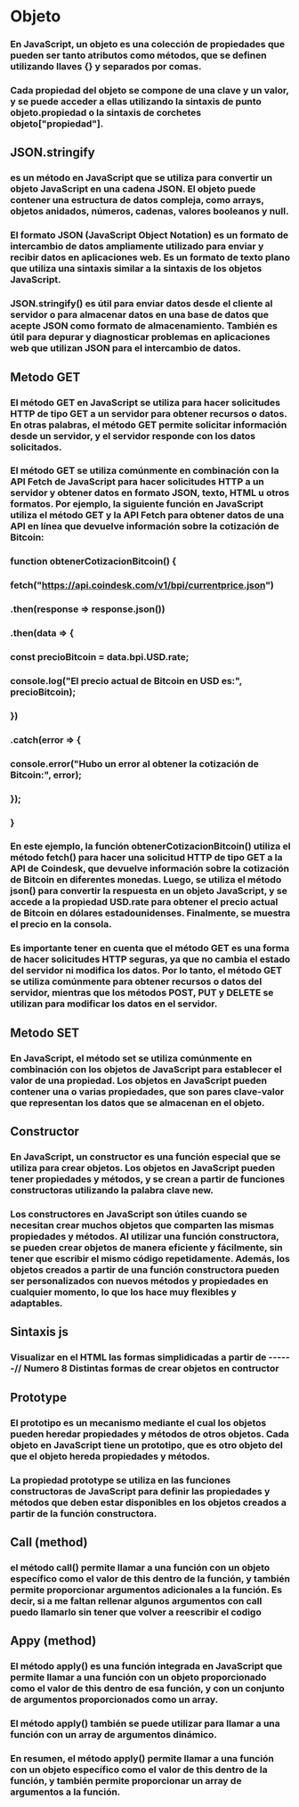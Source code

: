 # Objeto

### En JavaScript, un objeto es una colección de propiedades que pueden ser tanto atributos como métodos, que se definen utilizando llaves {} y separados por comas.

### Cada propiedad del objeto se compone de una clave y un valor, y se puede acceder a ellas utilizando la sintaxis de punto objeto.propiedad o la sintaxis de corchetes objeto["propiedad"].

## JSON.stringify

### es un método en JavaScript que se utiliza para convertir un objeto JavaScript en una cadena JSON. El objeto puede contener una estructura de datos compleja, como arrays, objetos anidados, números, cadenas, valores booleanos y null.

### El formato JSON (JavaScript Object Notation) es un formato de intercambio de datos ampliamente utilizado para enviar y recibir datos en aplicaciones web. Es un formato de texto plano que utiliza una sintaxis similar a la sintaxis de los objetos JavaScript.

### JSON.stringify() es útil para enviar datos desde el cliente al servidor o para almacenar datos en una base de datos que acepte JSON como formato de almacenamiento. También es útil para depurar y diagnosticar problemas en aplicaciones web que utilizan JSON para el intercambio de datos.

## Metodo GET

### El método GET en JavaScript se utiliza para hacer solicitudes HTTP de tipo GET a un servidor para obtener recursos o datos. En otras palabras, el método GET permite solicitar información desde un servidor, y el servidor responde con los datos solicitados.

### El método GET se utiliza comúnmente en combinación con la API Fetch de JavaScript para hacer solicitudes HTTP a un servidor y obtener datos en formato JSON, texto, HTML u otros formatos. Por ejemplo, la siguiente función en JavaScript utiliza el método GET y la API Fetch para obtener datos de una API en línea que devuelve información sobre la cotización de Bitcoin:


### function obtenerCotizacionBitcoin() {
###  fetch("https://api.coindesk.com/v1/bpi/currentprice.json")
###    .then(response => response.json())
###    .then(data => {
###      const precioBitcoin = data.bpi.USD.rate;
###      console.log("El precio actual de Bitcoin en USD es:", precioBitcoin);
###    })
###    .catch(error => {
###      console.error("Hubo un error al obtener la cotización de Bitcoin:", error);
###    });
### }

### En este ejemplo, la función obtenerCotizacionBitcoin() utiliza el método fetch() para hacer una solicitud HTTP de tipo GET a la API de Coindesk, que devuelve información sobre la cotización de Bitcoin en diferentes monedas. Luego, se utiliza el método json() para convertir la respuesta en un objeto JavaScript, y se accede a la propiedad USD.rate para obtener el precio actual de Bitcoin en dólares estadounidenses. Finalmente, se muestra el precio en la consola.

### Es importante tener en cuenta que el método GET es una forma de hacer solicitudes HTTP seguras, ya que no cambia el estado del servidor ni modifica los datos. Por lo tanto, el método GET se utiliza comúnmente para obtener recursos o datos del servidor, mientras que los métodos POST, PUT y DELETE se utilizan para modificar los datos en el servidor.

## Metodo SET

### En JavaScript, el método set se utiliza comúnmente en combinación con los objetos de JavaScript para establecer el valor de una propiedad. Los objetos en JavaScript pueden contener una o varias propiedades, que son pares clave-valor que representan los datos que se almacenan en el objeto.

## Constructor

### En JavaScript, un constructor es una función especial que se utiliza para crear objetos. Los objetos en JavaScript pueden tener propiedades y métodos, y se crean a partir de funciones constructoras utilizando la palabra clave new.

### Los constructores en JavaScript son útiles cuando se necesitan crear muchos objetos que comparten las mismas propiedades y métodos. Al utilizar una función constructora, se pueden crear objetos de manera eficiente y fácilmente, sin tener que escribir el mismo código repetidamente. Además, los objetos creados a partir de una función constructora pueden ser personalizados con nuevos métodos y propiedades en cualquier momento, lo que los hace muy flexibles y adaptables.

## Sintaxis js 

### Visualizar en el HTML las formas simplidicadas a partir de ------// Numero 8 Distintas formas de crear objetos en contructor

## Prototype

### El prototipo es un mecanismo mediante el cual los objetos pueden heredar propiedades y métodos de otros objetos. Cada objeto en JavaScript tiene un prototipo, que es otro objeto del que el objeto hereda propiedades y métodos.

### La propiedad prototype se utiliza en las funciones constructoras de JavaScript para definir las propiedades y métodos que deben estar disponibles en los objetos creados a partir de la función constructora.

## Call (method)

### el método call() permite llamar a una función con un objeto específico como el valor de this dentro de la función, y también permite proporcionar argumentos adicionales a la función. Es decir, si a me faltan rellenar algunos argumentos con call puedo llamarlo sin tener que volver a reescribir el codigo

## Appy (method)

### El método apply() es una función integrada en JavaScript que permite llamar a una función con un objeto proporcionado como el valor de this dentro de esa función, y con un conjunto de argumentos proporcionados como un array.

### El método apply() también se puede utilizar para llamar a una función con un array de argumentos dinámico.

### En resumen, el método apply() permite llamar a una función con un objeto específico como el valor de this dentro de la función, y también permite proporcionar un array de argumentos a la función.